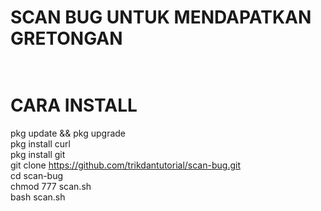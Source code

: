 # SCAN BUG UNTUK MENDAPATKAN GRETONGAN<br><br>
# CARA INSTALL<br>
pkg update && pkg upgrade<br>
pkg install curl<br>
pkg install git<br>
git clone https://github.com/trikdantutorial/scan-bug.git<br>
cd scan-bug<br>
chmod 777 scan.sh<br>
bash scan.sh<br>
